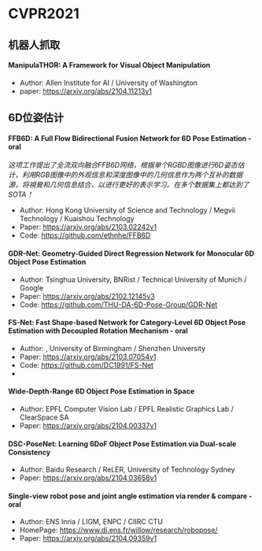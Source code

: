 # CVPR2021

## 机器人抓取
#### ManipulaTHOR: A Framework for Visual Object Manipulation

* Author: Allen Institute for AI / University of Washington
* paper: https://arxiv.org/abs/2104.11213v1

## 6D位姿估计
#### FFB6D: A Full Flow Bidirectional Fusion Network for 6D Pose Estimation - oral
*这项工作提出了全流双向融合FFB6D网络，根据单个RGBD图像进行6D姿态估计，利用RGB图像中的外观信息和深度图像中的几何信息作为两个互补的数据源，将視覺和几何信息结合，以进行更好的表示学习。在多个数据集上都达到了SOTA！*
* Author: Hong Kong University of Science and Technology / Megvii Technology / Kuaishou Technology
* Paper: https://arxiv.org/abs/2103.02242v1
* Code: https://github.com/ethnhe/FFB6D

#### GDR-Net: Geometry-Guided Direct Regression Network for Monocular 6D Object Pose Estimation
* Author: Tsinghua University, BNRist / Technical University of Munich / Google
* Paper: https://arxiv.org/abs/2102.12145v3
* Code: https://github.com/THU-DA-6D-Pose-Group/GDR-Net

#### FS-Net: Fast Shape-based Network for Category-Level 6D Object Pose Estimation with Decoupled Rotation Mechanism - oral
* Author: , University of Birmingham /  Shenzhen University
* Paper: https://arxiv.org/abs/2103.07054v1
* Code: https://github.com/DC1991/FS-Net
* 
#### Wide-Depth-Range 6D Object Pose Estimation in Space
* Author: EPFL Computer Vision Lab / EPFL Realistic Graphics Lab / ClearSpace SA
* Paper: https://arxiv.org/abs/2104.00337v1

#### DSC-PoseNet: Learning 6DoF Object Pose Estimation via Dual-scale Consistency
* Author: Baidu Research / ReLER, University of Technology Sydney
* Paper: https://arxiv.org/abs/2104.03658v1

#### Single-view robot pose and joint angle estimation via render & compare - oral
* Author:  ENS Inria / LIGM, ENPC / CIIRC CTU
* HomePage: https://www.di.ens.fr/willow/research/robopose/
* Paper: https://arxiv.org/abs/2104.09359v1
